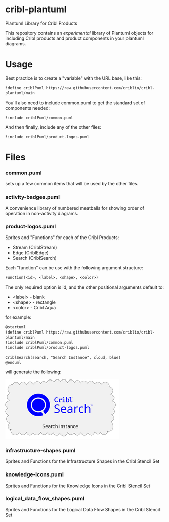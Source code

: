 # cribl-plantuml

Plantuml Library for Cribl Products

This repository contains an *experimental* library of Plantuml objects for including Cribl products and product components in your plantuml diagrams. 

# Usage

Best practice is to create a "variable" with the URL base, like this:

```
!define criblPuml https://raw.githubusercontent.com/criblio/cribl-plantuml/main
```

You'll also need to include common.puml to get the standard set of components needed:

```
!include criblPuml/common.puml
```

And then finally, include any of the other files:

```
!include criblPuml/product-logos.puml
```

# Files

### common.puml 
sets up a few common items that will be used by the other files. 

### activity-badges.puml
A convenience library of numbered meatballs for showing order of operation in non-activity diagrams. 

### product-logos.puml
Sprites and "Functions" for each of the Cribl Products:

* Stream (CriblStream)
* Edge (CriblEdge)
* Search (CriblSearch)

Each "function" can be use with the following argument structure:

```
Function(<id>, <label>, <shape>, <color>)
```

The only required option is id, and the other positional arguments default to:

* \<label> - blank
* \<shape> - rectangle
* \<color> - Cribl Aqua

for example: 
```
@startuml
!define criblPuml https://raw.githubusercontent.com/criblio/cribl-plantuml/main
!include criblPuml/common.puml
!include criblPuml/product-logos.puml

CriblSearch(search, "Search Instance", cloud, blue)
@enduml
```

will generate the following:

![Cribl Search Image](images/search-example.png)



### infrastructure-shapes.puml

Sprites and Functions for the Infrastructure Shapes in the Cribl Stencil Set

### knowledge-icons.puml

Sprites and Functions for the Knowledge Icons in the Cribl Stencil Set

### logical_data_flow_shapes.puml

Sprites and Functions for the Logical Data Flow Shapes in the Cribl Stencil Set

